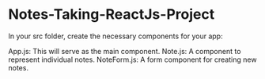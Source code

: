 # Notes-Taking-ReactJs-Project
In your src folder, create the necessary components for your app:

App.js: This will serve as the main component.
Note.js: A component to represent individual notes.
NoteForm.js: A form component for creating new notes.
